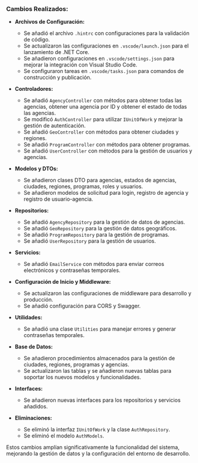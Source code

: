 ### Cambios Realizados:

- **Archivos de Configuración:**

  - Se añadió el archivo `.hintrc` con configuraciones para la validación de código.
  - Se actualizaron las configuraciones en `.vscode/launch.json` para el lanzamiento de .NET Core.
  - Se añadieron configuraciones en `.vscode/settings.json` para mejorar la integración con Visual Studio Code.
  - Se configuraron tareas en `.vscode/tasks.json` para comandos de construcción y publicación.

- **Controladores:**

  - Se añadió `AgencyController` con métodos para obtener todas las agencias, obtener una agencia por ID y obtener el estado de todas las agencias.
  - Se modificó `AuthController` para utilizar `IUnitOfWork` y mejorar la gestión de autenticación.
  - Se añadió `GeoController` con métodos para obtener ciudades y regiones.
  - Se añadió `ProgramController` con métodos para obtener programas.
  - Se añadió `UserController` con métodos para la gestión de usuarios y agencias.

- **Modelos y DTOs:**

  - Se añadieron clases DTO para agencias, estados de agencias, ciudades, regiones, programas, roles y usuarios.
  - Se añadieron modelos de solicitud para login, registro de agencia y registro de usuario-agencia.

- **Repositorios:**

  - Se añadió `AgencyRepository` para la gestión de datos de agencias.
  - Se añadió `GeoRepository` para la gestión de datos geográficos.
  - Se añadió `ProgramRepository` para la gestión de programas.
  - Se añadió `UserRepository` para la gestión de usuarios.

- **Servicios:**

  - Se añadió `EmailService` con métodos para enviar correos electrónicos y contraseñas temporales.

- **Configuración de Inicio y Middleware:**

  - Se actualizaron las configuraciones de middleware para desarrollo y producción.
  - Se añadió configuración para CORS y Swagger.

- **Utilidades:**

  - Se añadió una clase `Utilities` para manejar errores y generar contraseñas temporales.

- **Base de Datos:**

  - Se añadieron procedimientos almacenados para la gestión de ciudades, regiones, programas y agencias.
  - Se actualizaron las tablas y se añadieron nuevas tablas para soportar los nuevos modelos y funcionalidades.

- **Interfaces:**

  - Se añadieron nuevas interfaces para los repositorios y servicios añadidos.

- **Eliminaciones:**
  - Se eliminó la interfaz `IUnitOfWork` y la clase `AuthRepository`.
  - Se eliminó el modelo `AuthModels`.

Estos cambios amplían significativamente la funcionalidad del sistema, mejorando la gestión de datos y la configuración del entorno de desarrollo.
